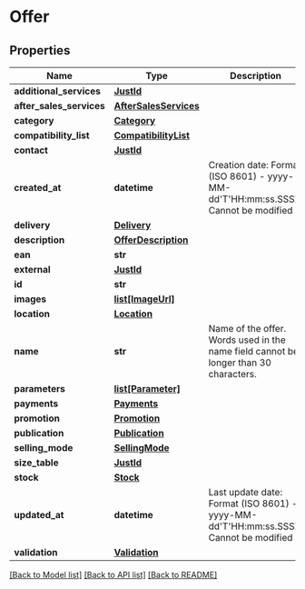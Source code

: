 # Offer

## Properties
Name | Type | Description | Notes
------------ | ------------- | ------------- | -------------
**additional_services** | [**JustId**](JustId.md) |  | [optional] 
**after_sales_services** | [**AfterSalesServices**](AfterSalesServices.md) |  | [optional] 
**category** | [**Category**](Category.md) |  | [optional] 
**compatibility_list** | [**CompatibilityList**](CompatibilityList.md) |  | [optional] 
**contact** | [**JustId**](JustId.md) |  | [optional] 
**created_at** | **datetime** | Creation date: Format (ISO 8601) - yyyy-MM-dd&#39;T&#39;HH:mm:ss.SSSZ. Cannot be modified | [optional] 
**delivery** | [**Delivery**](Delivery.md) |  | [optional] 
**description** | [**OfferDescription**](OfferDescription.md) |  | [optional] 
**ean** | **str** |  | [optional] 
**external** | [**JustId**](JustId.md) |  | [optional] 
**id** | **str** |  | [optional] 
**images** | [**list[ImageUrl]**](ImageUrl.md) |  | [optional] 
**location** | [**Location**](Location.md) |  | [optional] 
**name** | **str** | Name of the offer. Words used in the name field cannot be longer than 30 characters. | 
**parameters** | [**list[Parameter]**](Parameter.md) |  | [optional] 
**payments** | [**Payments**](Payments.md) |  | [optional] 
**promotion** | [**Promotion**](Promotion.md) |  | [optional] 
**publication** | [**Publication**](Publication.md) |  | [optional] 
**selling_mode** | [**SellingMode**](SellingMode.md) |  | [optional] 
**size_table** | [**JustId**](JustId.md) |  | [optional] 
**stock** | [**Stock**](Stock.md) |  | [optional] 
**updated_at** | **datetime** | Last update date: Format (ISO 8601) - yyyy-MM-dd&#39;T&#39;HH:mm:ss.SSSZ. Cannot be modified | [optional] 
**validation** | [**Validation**](Validation.md) |  | [optional] 

[[Back to Model list]](../README.md#documentation-for-models) [[Back to API list]](../README.md#documentation-for-api-endpoints) [[Back to README]](../README.md)


